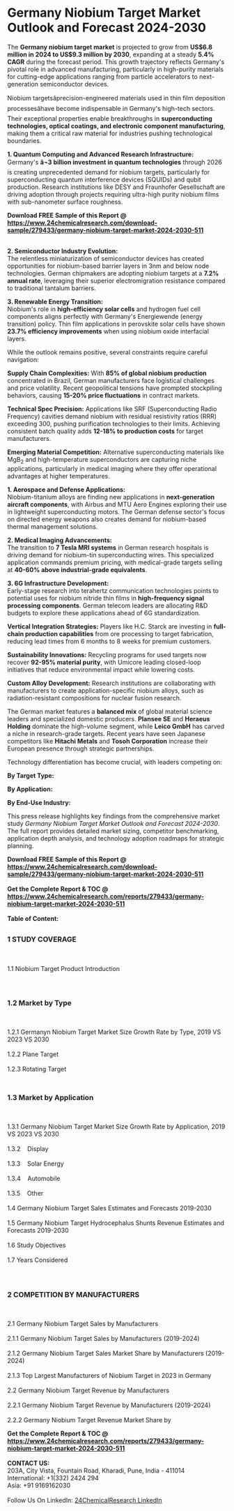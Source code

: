 <h1>Germany Niobium Target Market Outlook and Forecast 2024-2030</h1><p>The <strong>Germany niobium target market</strong> is projected to grow from <strong>US$6.8 million in 2024 to US$9.3 million by 2030</strong>, expanding at a steady <strong>5.4% CAGR</strong> during the forecast period. This growth trajectory reflects Germany's pivotal role in advanced manufacturing, particularly in high-purity materials for cutting-edge applications ranging from particle accelerators to next-generation semiconductor devices.</p><p>Niobium targetsâprecision-engineered materials used in thin film deposition processesâhave become indispensable in Germany's high-tech sectors. Their exceptional properties enable breakthroughs in <strong>superconducting technologies, optical coatings, and electronic component manufacturing</strong>, making them a critical raw material for industries pushing technological boundaries.</p><p><strong>1. Quantum Computing and Advanced Research Infrastructure:</strong><br>
Germany's <strong>â¬3 billion investment in quantum technologies</strong> through 2026 is creating unprecedented demand for niobium targets, particularly for superconducting quantum interference devices (SQUIDs) and qubit production. Research institutions like DESY and Fraunhofer Gesellschaft are driving adoption through projects requiring ultra-high purity niobium films with sub-nanometer surface roughness.</p><div><b>Download FREE Sample of this Report @ 
            <a href="https://www.24chemicalresearch.com/download-sample/279433/germany-niobium-target-market-2024-2030-511">
            https://www.24chemicalresearch.com/download-sample/279433/germany-niobium-target-market-2024-2030-511</a></b></div><br><p><strong>2. Semiconductor Industry Evolution:</strong><br>
The relentless miniaturization of semiconductor devices has created opportunities for niobium-based barrier layers in 3nm and below node technologies. German chipmakers are adopting niobium targets at a <strong>7.2% annual rate</strong>, leveraging their superior electromigration resistance compared to traditional tantalum barriers.</p><p><strong>3. Renewable Energy Transition:</strong><br>
Niobium's role in <strong>high-efficiency solar cells</strong> and hydrogen fuel cell components aligns perfectly with Germany's Energiewende (energy transition) policy. Thin film applications in perovskite solar cells have shown <strong>23.7% efficiency improvements</strong> when using niobium oxide interfacial layers.</p><p>While the outlook remains positive, several constraints require careful navigation:</p><p><strong>Supply Chain Complexities:</strong> With <strong>85% of global niobium production</strong> concentrated in Brazil, German manufacturers face logistical challenges and price volatility. Recent geopolitical tensions have prompted stockpiling behaviors, causing <strong>15-20% price fluctuations</strong> in contract markets.</p><p><strong>Technical Spec Precision:</strong> Applications like SRF (Superconducting Radio Frequency) cavities demand niobium with residual resistivity ratios (RRR) exceeding 300, pushing purification technologies to their limits. Achieving consistent batch quality adds <strong>12-18% to production costs</strong> for target manufacturers.</p><p><strong>Emerging Material Competition:</strong> Alternative superconducting materials like MgB<sub>2</sub> and high-temperature superconductors are capturing niche applications, particularly in medical imaging where they offer operational advantages at higher temperatures.</p><p><strong>1. Aerospace and Defense Applications:</strong><br>
Niobium-titanium alloys are finding new applications in <strong>next-generation aircraft components</strong>, with Airbus and MTU Aero Engines exploring their use in lightweight superconducting motors. The German defense sector's focus on directed energy weapons also creates demand for niobium-based thermal management solutions.</p><p><strong>2. Medical Imaging Advancements:</strong><br>
The transition to <strong>7 Tesla MRI systems</strong> in German research hospitals is driving demand for niobium-tin superconducting wires. This specialized application commands premium pricing, with medical-grade targets selling at <strong>40-60% above industrial-grade equivalents</strong>.</p><p><strong>3. 6G Infrastructure Development:</strong><br>
Early-stage research into terahertz communication technologies points to potential uses for niobium nitride thin films in <strong>high-frequency signal processing components</strong>. German telecom leaders are allocating R&amp;D budgets to explore these applications ahead of 6G standardization.</p><p><strong>Vertical Integration Strategies:</strong> Players like H.C. Starck are investing in <strong>full-chain production capabilities</strong> from ore processing to target fabrication, reducing lead times from 6 months to 8 weeks for premium customers.</p><p><strong>Sustainability Innovations:</strong> Recycling programs for used targets now recover <strong>92-95% material purity</strong>, with Umicore leading closed-loop initiatives that reduce environmental impact while lowering costs.</p><p><strong>Custom Alloy Development:</strong> Research institutions are collaborating with manufacturers to create application-specific niobium alloys, such as radiation-resistant compositions for nuclear fusion research.</p><p>The German market features a <strong>balanced mix</strong> of global material science leaders and specialized domestic producers. <strong>Plansee SE</strong> and <strong>Heraeus Holding</strong> dominate the high-volume segment, while <strong>Leico GmbH</strong> has carved a niche in research-grade targets. Recent years have seen Japanese competitors like <strong>Hitachi Metals</strong> and <strong>Tosoh Corporation</strong> increase their European presence through strategic partnerships.</p><p>Technology differentiation has become crucial, with leaders competing on:</p><p><strong>By Target Type:</strong></p><p><strong>By Application:</strong></p><p><strong>By End-Use Industry:</strong></p><p>This press release highlights key findings from the comprehensive market study <em>Germany Niobium Target Market Outlook and Forecast 2024-2030</em>. The full report provides detailed market sizing, competitor benchmarking, application depth analysis, and technology adoption roadmaps for strategic planning.</p><div><b>Download FREE Sample of this Report @ 
            <a href="https://www.24chemicalresearch.com/download-sample/279433/germany-niobium-target-market-2024-2030-511">
            https://www.24chemicalresearch.com/download-sample/279433/germany-niobium-target-market-2024-2030-511</a></b></div><br><div><b>Get the Complete Report & TOC @ 
            <a href="https://www.24chemicalresearch.com/reports/279433/germany-niobium-target-market-2024-2030-511">
            https://www.24chemicalresearch.com/reports/279433/germany-niobium-target-market-2024-2030-511</a></b></div><br>
            <b>Table of Content:</b><p><h2><span style="font-size:16px"><strong>1 STUDY COVERAGE</strong></span></h2><br />
<p>1.1 Niobium Target Product Introduction</p><br />
<h2><span style="font-size:16px"><strong>1.2 Market by Type</strong></span></h2><br />
<p>1.2.1 Germanyn Niobium Target Market Size Growth Rate by Type, 2019 VS 2023 VS 2030<br /><br />
1.2.2 Plane Target&nbsp;&nbsp; &nbsp;<br /><br />
1.2.3 Rotating Target<br /><br />
<h2><span style="font-size:16px"><strong>1.3 Market by Application</strong></span></h2><br />
<p>1.3.1 Germany Niobium Target Market Size Growth Rate by Application, 2019 VS 2023 VS 2030<br /><br />
1.3.2&nbsp;&nbsp; &nbsp;Display<br /><br />
1.3.3&nbsp;&nbsp; &nbsp;Solar Energy<br /><br />
1.3.4&nbsp;&nbsp; &nbsp;Automobile<br /><br />
1.3.5&nbsp;&nbsp; &nbsp;Other<br /><br />
1.4 Germany Niobium Target Sales Estimates and Forecasts 2019-2030<br /><br />
1.5 Germany Niobium Target Hydrocephalus Shunts Revenue Estimates and Forecasts 2019-2030<br /><br />
1.6 Study Objectives<br /><br />
1.7 Years Considered</p><br />
<h2><span style="font-size:16px"><strong>2 COMPETITION BY MANUFACTURERS</strong></span></h2><br />
<p>2.1 Germany Niobium Target Sales by Manufacturers<br /><br />
2.1.1 Germany Niobium Target Sales by Manufacturers (2019-2024)<br /><br />
2.1.2 Germany Niobium Target Sales Market Share by Manufacturers (2019-2024)<br /><br />
2.1.3 Top Largest Manufacturers of Niobium Target in 2023 in Germany<br /><br />
2.2 Germany Niobium Target Revenue by Manufacturers<br /><br />
2.2.1 Germany Niobium Target Revenue by Manufacturers (2019-2024)<br /><br />
2.2.2 Germany Niobium Target Revenue Market Share by</p><div><b>Get the Complete Report & TOC @ 
            <a href="https://www.24chemicalresearch.com/reports/279433/germany-niobium-target-market-2024-2030-511">
            https://www.24chemicalresearch.com/reports/279433/germany-niobium-target-market-2024-2030-511</a></b></div><br><b>CONTACT US:</b><br>
            203A, City Vista, Fountain Road, Kharadi, Pune, India - 411014<br>
            International: +1(332) 2424 294<br>
            Asia: +91 9169162030 <br><br>
            Follow Us On LinkedIn: <a href="https://www.linkedin.com/company/24chemicalresearch/">24ChemicalResearch LinkedIn</a>